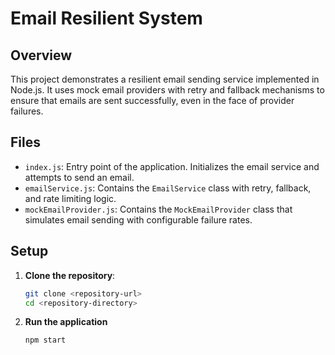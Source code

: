 # Email Resilient System

## Overview

This project demonstrates a resilient email sending service implemented in Node.js. It uses mock email providers with retry and fallback mechanisms to ensure that emails are sent successfully, even in the face of provider failures.

## Files

- `index.js`: Entry point of the application. Initializes the email service and attempts to send an email.
- `emailService.js`: Contains the `EmailService` class with retry, fallback, and rate limiting logic.
- `mockEmailProvider.js`: Contains the `MockEmailProvider` class that simulates email sending with configurable failure rates.

## Setup

1. **Clone the repository**:

   ```bash
   git clone <repository-url>
   cd <repository-directory>
2. **Run the application**
    ```bash 
    npm start 